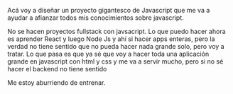 Acá voy a diseñar un proyecto gigantesco de Javascript que me va a ayudar a afianzar todos mis conocimientos sobre javascript.




No se hacen proyectos fullstack con javsacript. Lo que puedo hacer ahora es aprender React y luego Node Js y ahí si hacer apps enteras, pero la verdad no tiene sentido que no pueda hacer nada grande solo, pero voy a tratar. Lo que pasa es que ya sé que voy a hacer toda una aplicación grande en javascript con html y css y me va a servir mucho, pero si no sé hacer el backend no tiene sentido

Me estoy aburriendo de entrenar. 